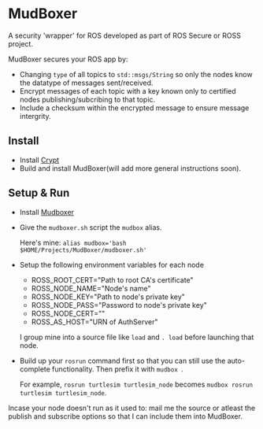 # MudBoxer
A security 'wrapper' for ROS developed as part of ROS Secure or ROSS project. 

MudBoxer secures your ROS app by:
* Changing `type` of all topics to `std::msgs/String` so only the nodes know the datatype of messages sent/received.
* Encrypt messages of each topic with a key known only to certified nodes publishing/subcribing to that topic.
* Include a checksum within the encrypted message to ensure message intergrity. 

## Install
* Install [Crypt](https://github.com/srinskit/Crypt)
* Build and install MudBoxer(will add more general instructions soon).

## Setup & Run
* Install [Mudboxer](#Install-&-Setup)
* Give the `mudboxer.sh` script the `mudbox` alias.

    Here's mine: `alias mudbox='bash $HOME/Projects/MudBoxer/mudboxer.sh'`
* Setup the following environment variables for each node
    * ROSS_ROOT_CERT="Path to root CA's certificate"
    * ROSS_NODE_NAME="Node's name"
    * ROSS_NODE_KEY="Path to node's private key"
    * ROSS_NODE_PASS="Password to node's private key"
    * ROSS_NODE_CERT=""
    * ROSS_AS_HOST="URN of AuthServer"

    I group mine into a source file like `load` and `. load` before launching that node.
* Build up your `rosrun` command first so that you can still use the auto-complete functionality. Then prefix it with `mudbox `. 

    For example, `rosrun turtlesim turtlesim_node` becomes  `mudbox rosrun turtlesim turtlesim_node`.

Incase your node doesn't run as it used to: mail me the source or atleast the publish and subscribe options so that I can include them into MudBoxer.
